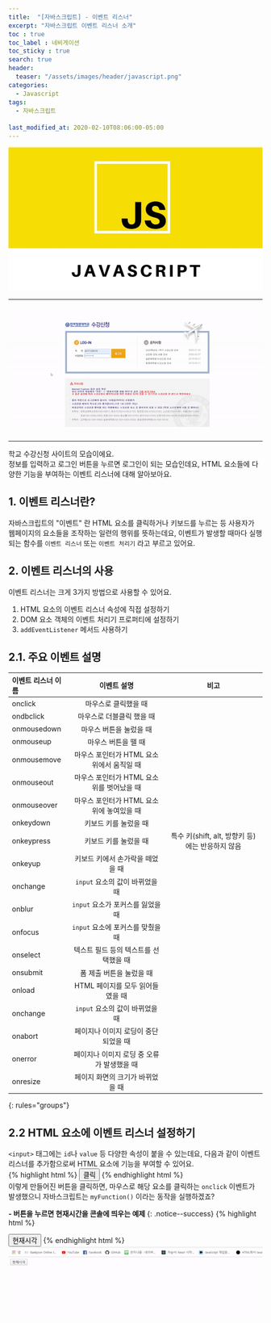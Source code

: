 ```yaml
---
title:  "[자바스크립트] - 이벤트 리스너"
excerpt: "자바스크립트 이벤트 리스너 소개"
toc : true
toc_label : 네비게이션
toc_sticky : true
search: true
header:
  teaser: "/assets/images/header/javascript.png"
categories:
  - Javascript
tags:
  - 자바스크립트

last_modified_at: 2020-02-10T08:06:00-05:00
---
```


<img src = "/assets/images/header/javascript.png">

---

<img src="/assets/images/2020-02-11-이벤트-처리기/수강신청.gif">

---

학교 수강신청 사이트의 모습이에요.  
정보를 입력하고 로그인 버튼을 누르면 로그인이 되는 모습인데요, HTML 요소들에 다양한 기능을 부여하는 이벤트 리스너에 대해 알아보아요.

## 1. 이벤트 리스너란?
자바스크립트의 "이벤트" 란 HTML 요소를 클릭하거나 키보드를 누르는 등 사용자가 웹페이지의 요소들을 조작하는 일련의 행위를 뜻하는데요, 이벤트가 발생할 때마다 실행되는 함수를 `이벤트 리스너` 또는 `이벤트 처리기` 라고 부르고 있어요.

## 2. 이벤트 리스너의 사용
이벤트 리스너는 크게 3가지 방법으로 사용할 수 있어요.  
1. HTML 요소의 이벤트 리스너 속성에 직접 설정하기  
2. DOM 요소 객체의 이벤트 처리기 프로퍼티에 설정하기  
3. `addEventListener` 메서드 사용하기

## 2.1. 주요 이벤트 설명

| 이벤트 리스너 이름  | 이벤트 설명 | 비고 |
|:--------   |:----------------------:|:----------------------:|
| onclick      | 마우스로 클릭했을 때 |
| ondbclick    | 마우스로 더블클릭 했을 때        |
| onmousedown       | 마우스 버튼을 눌렀을 때     |
| onmouseup  | 마우스 버튼을 뗄 때   |
| onmousemove  | 마우스 포인터가 HTML 요소 위에서 움직일 때   |
| onmouseout  | 마우스 포인터가 HTML 요소 위를 벗어났을 때   |
| onmouseover  | 마우스 포인터가 HTML 요소 위에 놓여있을 때  |
| onkeydown  | 키보드 키를 눌렀을 때 |
| onkeypress  | 키보드 키를 눌렀을 때  | 특수 키(shift, alt, 방향키 등)에는 반응하지 않음
| onkeyup  |  키보드 키에서 손가락을 떼었을 때  |
| onchange  |  `input` 요소의 값이 바뀌었을 때  |
| onblur  |  `input` 요소가 포커스를 잃었을 때  |
| onfocus  |  `input` 요소에 포커스를 맞췄을 때  |
| onselect  |  텍스트 필드 등의 텍스트를 선택했을 때  |
| onsubmit  | 폼 제출 버튼을 눌렀을 때  |
| onload  |  HTML 페이지를 모두 읽어들였을 때  |
| onchange  |  `input` 요소의 값이 바뀌었을 때  |
| onabort  |  페이지나 이미지 로딩이 중단되었을 때 |
| onerror  |  페이지나 이미지 로딩 중 오류가 발생했을 때  |
| onresize  |  페이지 화면의 크기가 바뀌었을 때  |
{: rules="groups"}

## 2.2 HTML 요소에 이벤트 리스너 설정하기
`<input>` 태그에는 `id`나 `value` 등 다양한 속성이 붙을 수 있는데요, 다음과 같이 이벤트 리스너를 추가함으로써 HTML 요소에 기능을 부여할 수 있어요.  
{% highlight html %}
<input type="button" value="클릭" onclick="myFunction()">
{% endhighlight html %}  
이렇게 만들어진 버튼을 클릭하면, 마우스로 해당 요소를 클릭하는 `onclick` 이벤트가 발생했으니 자바스크립트는 `myFunction()` 이라는 동작을 실행하겠죠?  

**- 버튼을 누르면 현재시간을 콘솔에 띄우는 예제**
{: .notice--success}
{% highlight html %}
<!DOCTYPE html>
<html lang="en">
<head>
    <meta charset="UTF-8">
    <title>이벤트 처리기 연습</title>
    <script>
      function displayTime() {
        var date = new Date();
        console.log("현재시각은 " + date.toLocaleString() + "입니다.")
      }
    </script>
</head>
<body>
  <input type="button" value = "현재시각" onclick="displayTime()">
</body>
</html>
{% endhighlight html %}

<img src="/assets/images/2020-02-11-이벤트-처리기/현재시간.gif">
